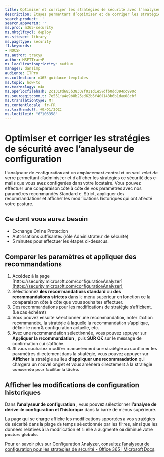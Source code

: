 ```yaml
---
title: Optimiser et corriger les stratégies de sécurité avec l’analyseur de configuration
description: Étapes permettant d’optimiser et de corriger les stratégies de sécurité avec l’analyseur de configuration. L’analyseur de configuration est un emplacement central et un seul volet de verre permettant d’administrer et d’afficher les stratégies de sécurité des e-mails que vous avez configurées dans votre locataire.
search.product: ''
search.appverid: ''
ms.prod: m365-security
ms.mktglfcycl: deploy
ms.sitesec: library
ms.pagetype: security
f1.keywords:
- NOCSH
ms.author: tracyp
author: MSFTTracyP
ms.localizationpriority: medium
manager: dansimp
audience: ITPro
ms.collection: m365-guidance-templates
ms.topic: how-to
ms.technology: mdo
ms.openlocfilehash: 2c1318d685b38332f011d1e56dfb0dd394cc990c
ms.sourcegitcommit: 7e551fa4e9b8b25ed62b5f406143b6b1dae08cbf
ms.translationtype: MT
ms.contentlocale: fr-FR
ms.lasthandoff: 08/01/2022
ms.locfileid: "67106358"
---
```

# <a name="optimize-and-correct-security-policies-with-configuration-analyzer"></a>Optimiser et corriger les stratégies de sécurité avec l’analyseur de configuration

L’analyseur de configuration est un emplacement central et un seul volet de verre permettant d’administrer et d’afficher les stratégies de sécurité des e-mails que vous avez configurées dans votre locataire. Vous pouvez effectuer une comparaison côte à côte de vos paramètres avec nos paramètres recommandés Standard et Strict, appliquer des recommandations et afficher les modifications historiques qui ont affecté votre posture.

## <a name="what-youll-need"></a>Ce dont vous aurez besoin
- Exchange Online Protection
- Autorisations suffisantes (rôle Administrateur de sécurité)
- 5 minutes pour effectuer les étapes ci-dessous.

## <a name="compare-settings-and-apply-recommendations"></a>Comparer les paramètres et appliquer des recommandations
1. Accédez à la page [https://security.microsoft.com/configurationAnalyzer](https://security.microsoft.com/configurationAnalyzer).
1. Sélectionnez **des recommandations standard** ou **des recommandations strictes** dans le menu supérieur en fonction de la comparaison côte à côte que vous souhaitez effectuer.
1. Des recommandations pour les modifications de stratégie s’affichent. (Le cas échéant)
1. Vous pouvez ensuite sélectionner une recommandation, noter l’action recommandée, la stratégie à laquelle la recommandation s’applique, définir le nom & configuration actuelle, etc.
1. Avec une recommandation sélectionnée, vous pouvez appuyer sur **Appliquer la recommandation** , puis **SUR OK** sur le message de confirmation qui s’affiche.
1. Si vous souhaitez modifier manuellement une stratégie ou confirmer les paramètres directement dans la stratégie, vous pouvez appuyer sur **Afficher** la stratégie au lieu **d’appliquer une recommandation** qui chargera un nouvel onglet et vous amènera directement à la stratégie concernée pour faciliter la tâche.

## <a name="view-historical-configuration-changes"></a>Afficher les modifications de configuration historiques

Dans **l’analyseur de configuration** , vous pouvez sélectionner **l’analyse de dérive de configuration et l’historique** dans la barre de menus supérieure.

La page qui se charge affiche les modifications apportées à vos stratégies de sécurité dans la plage de temps sélectionnée par les filtres, ainsi que les données relatives à la modification et si elle a augmenté ou diminué votre posture globale.

Pour en savoir plus sur Configuration Analyzer, consultez [l’analyseur de configuration pour les stratégies de sécurité - Office 365 | Microsoft Docs](../../office-365-security/configuration-analyzer-for-security-policies.md).
